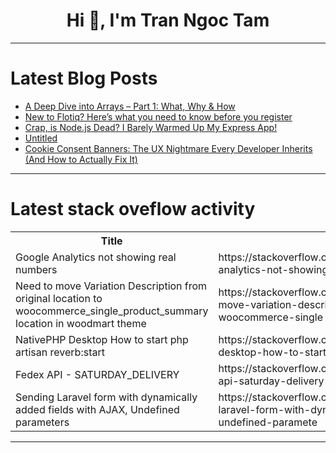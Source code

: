 <h1 align="center">Hi 👋, I'm Tran Ngoc Tam</h1>

---

# Latest Blog Posts 
<!-- BLOG-POST-LIST:START -->
- [A Deep Dive into Arrays – Part 1: What, Why &amp; How](https://dev.to/ananyakallankudlu/a-deep-dive-into-arrays-part-1-what-why-how-1oio)
- [New to Flotiq? Here’s what you need to know before you register](https://dev.to/flotiq/new-to-flotiq-heres-what-you-need-to-know-before-you-register-4odp)
- [Crap, is Node.js Dead? I Barely Warmed Up My Express App!](https://dev.to/tomastomas/crap-is-nodejs-dead-i-barely-warmed-up-my-express-app-2fof)
- [Untitled](https://dev.to/lakhdar_kaddar_e80cf1d903/untitled-220o)
- [Cookie Consent Banners: The UX Nightmare Every Developer Inherits &lpar;And How to Actually Fix It&rpar;](https://dev.to/mehwish_malik_4f29ff7fb04/cookie-consent-banners-the-ux-nightmare-every-developer-inherits-and-how-to-actually-fix-it-12cm)
<!-- BLOG-POST-LIST:END -->

---

# Latest stack oveflow activity
<table>
  <tr><th>Title</th><th>Link</th></tr>
  <!-- STACKOVERFLOW:START --><tr><td>Google Analytics not showing real numbers</td><td>https://stackoverflow.com/questions/79660234/google-analytics-not-showing-real-numbers</td></tr><tr><td>Need to move Variation Description from original location to woocommerce_single_product_summary location in woodmart theme</td><td>https://stackoverflow.com/questions/79659966/need-to-move-variation-description-from-original-location-to-woocommerce-single</td></tr><tr><td>NativePHP Desktop How to start php artisan reverb:start</td><td>https://stackoverflow.com/questions/79659945/nativephp-desktop-how-to-start-php-artisan-reverbstart</td></tr><tr><td>Fedex API - SATURDAY_DELIVERY</td><td>https://stackoverflow.com/questions/79659699/fedex-api-saturday-delivery</td></tr><tr><td>Sending Laravel form with dynamically added fields with AJAX, Undefined parameters</td><td>https://stackoverflow.com/questions/79659389/sending-laravel-form-with-dynamically-added-fields-with-ajax-undefined-paramete</td></tr><!-- STACKOVERFLOW:END -->
</table>

---


